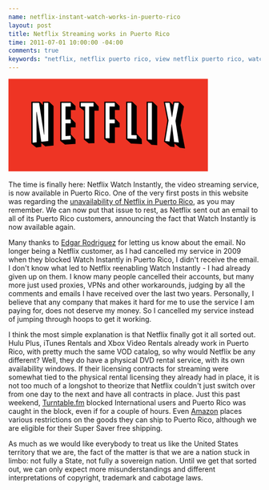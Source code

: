 ```yaml
--- 
name: netflix-instant-watch-works-in-puerto-rico
layout: post
title: Netflix Streaming works in Puerto Rico
time: 2011-07-01 10:00:00 -04:00
comments: true
keywords: "netflix, netflix puerto rico, view netflix puerto rico, watch netflix puerto rico, netflix streaming"
---
```


![](399px-Netflix_Logo.svg.png)

The time is finally here: Netflix Watch Instantly, the video streaming service, is now available in Puerto Rico. One of the very first posts in this website was regarding the [unavailability of Netflix in Puerto Rico][netflix-blocking], as you may remember. We can now put that issue to rest, as Netflix sent out an email to all of its Puerto Rico customers, announcing the fact that Watch Instantly is now available again.

<!-- more -->

Many thanks to [Edgar Rodriguez][netflix-email] for letting us know about the email. No longer being a Netflix customer, as I had cancelled my service in 2009 when they blocked Watch Instantly in Puerto Rico, I didn't receive the email. I don't know what led to Netflix reenabling Watch Instantly - I had already given up on them. I know many people cancelled their accounts, but many more just used proxies, VPNs and other workarounds, judging by all the comments and emails I have received over the last two years. Personally, I believe that any company that makes it hard for me to use the service I am paying for, does not deserve my money. So I cancelled my service instead of jumping through hoops to get it working.

I think the most simple explanation is that Netflix finally got it all sorted out. Hulu Plus, iTunes Rentals and Xbox Video Rentals already work in Puerto Rico, with pretty much the same VOD catalog, so why would Netflix be any different? Well, they do have a physical DVD rental service, with its own availability windows. If their licensing contracts for streaming were somewhat tied to the physical rental licensing they already had in place, it is not too much of a longshot to theorize that Netflix couldn't just switch over from one day to the next and have all contracts in place. Just this past weekend, [Turntable.fm][turntable] blocked International users and Puerto Rico was caught in the block, even if for a couple of hours. Even [Amazon][amazon] places various restrictions on the goods they can ship to Puerto Rico, although we are eligible for their Super Saver free shipping.

As much as we would like everybody to treat us like the United States territory that we are, the fact of the matter is that we are a nation stuck in limbo: not fully a State, not fully a sovereign nation. Until we get that sorted out, we can only expect more misunderstandings and different interpretations of copyright, trademark and cabotage laws.

[netflix-blocking]: http://hectorramos.com/netflix-excludes-puerto-rico-charges "Netflix excludes Puerto Rico, charges full price"
[netflix-email]: http://edgarrodriguez.com/netflix-says-that-instant-watch-woks-on-my-ar "Netflix email by Edgar Rodriguez"
[netflix-trial]: netflix-trial.png "Welcome back"
[turntable]: http://www.turntable.fm "Turntable"
[amazon]: http://www.amazon.com/gp/redirect.html?ie=UTF8&location=http%3A%2F%2Fwww.amazon.com%2F%23&tag=hectorrcom-20&linkCode=ur2&camp=1789&creative=390957 "Amazon"